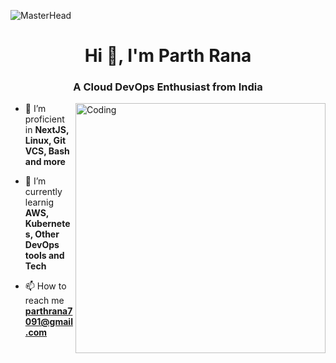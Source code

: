 ![MasterHead]([[https://proeffico.com/wp-content/uploads/2022/07/devOps-cloud-native-1.gif](https://www.devops-influential.com/wp-content/uploads/2023/02/DEVOPS.gif)](https://repository-images.githubusercontent.com/588181932/e36ec678-7984-4cdd-8e4c-a3932772ff8e))

<h1 align="center">Hi 👋, I'm Parth Rana</h1>
<h3 align="center">A Cloud DevOps Enthusiast from India</h3>
<img align="right" alt="Coding" width="400" src="https://miro.medium.com/v2/resize:fit:786/format:webp/1*Zl-hfbBLYrj8KZ9shw7ROg.gif">


- 🔧 I’m proficient in **NextJS, Linux, Git VCS, Bash and more**

- 🌱 I’m currently learnig **AWS, Kubernetes, Other DevOps tools and Tech**

- 📫 How to reach me **parthrana7091@gmail.com**
  
